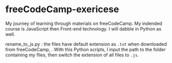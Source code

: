 # freeCodeCamp-exericese
My journey of learning through materials on freeCodeCamp. My indended course is JavaScript then Front-end technology. I will dabble in Python as well.

rename_to_js.py : the files have default extension as `.txt` when downloaded from freeCodeCamp, . With this Python scripts, I input the path to the folder containing my files, then switch the extension of all files to `.js`.

